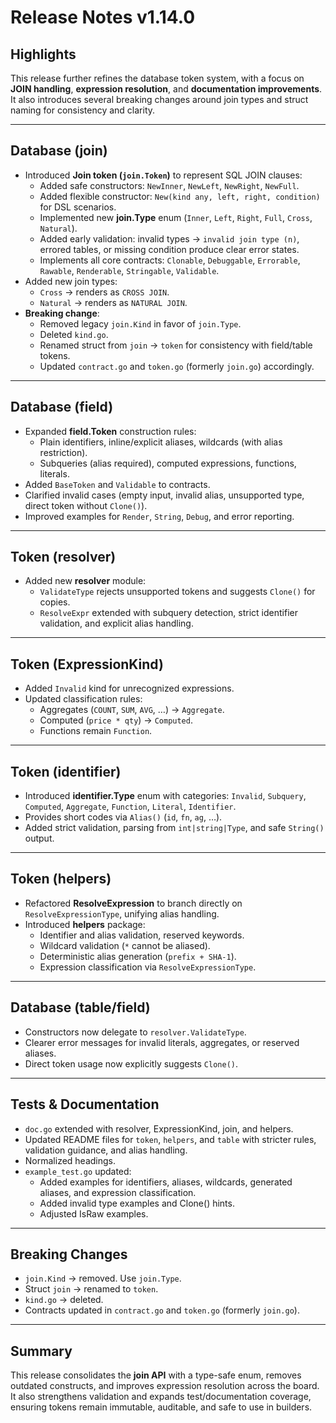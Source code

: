 # Release Notes v1.14.0

## Highlights

This release further refines the database token system, with a focus on **JOIN handling**, **expression resolution**, and **documentation improvements**. It also introduces several breaking changes around join types and struct naming for consistency and clarity.

---

## Database (join)

- Introduced **Join token (`join.Token`)** to represent SQL JOIN clauses:
  - Added safe constructors: `NewInner`, `NewLeft`, `NewRight`, `NewFull`.
  - Added flexible constructor: `New(kind any, left, right, condition)` for DSL scenarios.
  - Implemented new **join.Type** enum (`Inner`, `Left`, `Right`, `Full`, `Cross`, `Natural`).
  - Added early validation: invalid types → `invalid join type (n)`, errored tables, or missing condition produce clear error states.
  - Implements all core contracts: `Clonable`, `Debuggable`, `Errorable`, `Rawable`, `Renderable`, `Stringable`, `Validable`.
- Added new join types:
  - `Cross` → renders as `CROSS JOIN`.
  - `Natural` → renders as `NATURAL JOIN`.
- **Breaking change**:
  - Removed legacy `join.Kind` in favor of `join.Type`.
  - Deleted `kind.go`.
  - Renamed struct from `join` → `token` for consistency with field/table tokens.
  - Updated `contract.go` and `token.go` (formerly `join.go`) accordingly.

---

## Database (field)

- Expanded **field.Token** construction rules:
  - Plain identifiers, inline/explicit aliases, wildcards (with alias restriction).
  - Subqueries (alias required), computed expressions, functions, literals.
- Added `BaseToken` and `Validable` to contracts.
- Clarified invalid cases (empty input, invalid alias, unsupported type, direct token without `Clone()`).
- Improved examples for `Render`, `String`, `Debug`, and error reporting.

---

## Token (resolver)

- Added new **resolver** module:
  - `ValidateType` rejects unsupported tokens and suggests `Clone()` for copies.
  - `ResolveExpr` extended with subquery detection, strict identifier validation, and explicit alias handling.

---

## Token (ExpressionKind)

- Added `Invalid` kind for unrecognized expressions.
- Updated classification rules:
  - Aggregates (`COUNT`, `SUM`, `AVG`, …) → `Aggregate`.
  - Computed (`price * qty`) → `Computed`.
  - Functions remain `Function`.

---

## Token (identifier)

- Introduced **identifier.Type** enum with categories: `Invalid`, `Subquery`, `Computed`, `Aggregate`, `Function`, `Literal`, `Identifier`.
- Provides short codes via `Alias()` (`id`, `fn`, `ag`, …).
- Added strict validation, parsing from `int|string|Type`, and safe `String()` output.

---

## Token (helpers)

- Refactored **ResolveExpression** to branch directly on `ResolveExpressionType`, unifying alias handling.
- Introduced **helpers** package:
  - Identifier and alias validation, reserved keywords.
  - Wildcard validation (`*` cannot be aliased).
  - Deterministic alias generation (`prefix + SHA-1`).
  - Expression classification via `ResolveExpressionType`.

---

## Database (table/field)

- Constructors now delegate to `resolver.ValidateType`.
- Clearer error messages for invalid literals, aggregates, or reserved aliases.
- Direct token usage now explicitly suggests `Clone()`.

---

## Tests & Documentation

- `doc.go` extended with resolver, ExpressionKind, join, and helpers.
- Updated README files for `token`, `helpers`, and `table` with stricter rules, validation guidance, and alias handling.
- Normalized headings.
- `example_test.go` updated:
  - Added examples for identifiers, aliases, wildcards, generated aliases, and expression classification.
  - Added invalid type examples and Clone() hints.
  - Adjusted IsRaw examples.

---

## Breaking Changes

- `join.Kind` → removed. Use `join.Type`.
- Struct `join` → renamed to `token`.
- `kind.go` → deleted.
- Contracts updated in `contract.go` and `token.go` (formerly `join.go`).

---

## Summary

This release consolidates the **join API** with a type-safe enum, removes outdated constructs, and improves expression resolution across the board. It also strengthens validation and expands test/documentation coverage, ensuring tokens remain immutable, auditable, and safe to use in builders.

